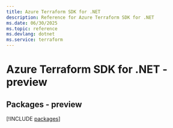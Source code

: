 ```yaml
---
title: Azure Terraform SDK for .NET
description: Reference for Azure Terraform SDK for .NET
ms.date: 06/30/2025
ms.topic: reference
ms.devlang: dotnet
ms.service: terraform
---
```

# Azure Terraform SDK for .NET - preview
## Packages - preview
[!INCLUDE [packages](terraform-index.md)]